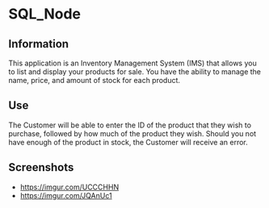 # SQL_Node

## Information

This application is an Inventory Management System (IMS) that allows you to list and display your products for sale. You have the ability to manage the name, price, and amount of stock for each product.

## Use

The Customer will be able to enter the ID of the product that they wish to purchase, followed by how much of the product they wish. Should you not have enough of the product in stock, the Customer will receive an error.

## Screenshots

- https://imgur.com/UCCCHHN
- https://imgur.com/JQAnUc1